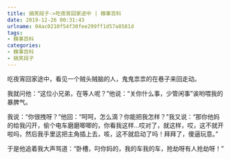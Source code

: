 ```yaml
---
title: 搞笑段子->吃夜宵回家途中 | 糗事百科
date: 2019-12-26 00:31:43
urlname: 04ac0210f54f30fee299ff1d57a8581d
tags: 
- 糗事百科
categories:
- 糗事百科
- 搞笑段子
---
```

吃夜宵回家途中，看见一个贼头贼脑的人，鬼鬼祟祟的在巷子来回走动。

我就问他：“这位小兄弟，在等人呢？”他说：“关你什么事，少管闲事”诶哟喂我的暴脾气。

我说：“你很拽呀？”他回：“呵呵，怎么滴？你能把我怎样？”我又说：“那你他妈的给我闪开，偷个电车磨磨唧唧的，你看我这样…哎对了，就这样，哎，这不就开啦吗，然后我手里这把主角插上去，咳，这不就启动了吗！拜拜了，傻逼玩意。”

于是他追着我大声骂道：“卧槽，叼你妈的，我的车我的车，抢劫呀有人抢劫呀！”


